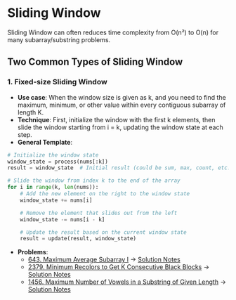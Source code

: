 # Sliding Window

Sliding Window can often reduces time complexity from O(n²) to O(n) for many subarray/substring problems.


## Two Common Types of Sliding Window

### 1. Fixed-size Sliding Window

- **Use case**: When the window size is given as k, and you need to find the maximum, minimum, or other value within every contiguous subarray of length K.
- **Technique**: First, initialize the window with the first k elements, then slide the window starting from i = k, updating the window state at each step.
- **General Template**:
```python
# Initialize the window state
window_state = process(nums[:k])
result = window_state  # Initial result (could be sum, max, count, etc.)

# Slide the window from index k to the end of the array
for i in range(k, len(nums)):
    # Add the new element on the right to the window state
    window_state += nums[i]

    # Remove the element that slides out from the left
    window_state -= nums[i - k]

    # Update the result based on the current window state
    result = update(result, window_state)
```

- **Problems**:
  - <a href="https://leetcode.com/problems/maximum-average-subarray-i/" target="_blank">643. Maximum Average Subarray I</a> → <a href="./Algorithm/SlidingWindow/problems/643-maximum-average-subarray.md" target="_blank">Solution Notes</a>
  - <a href="https://leetcode.com/problems/minimum-recolors-to-get-k-consecutive-black-blocks/" target="_blank">2379. Minimum Recolors to Get K Consecutive Black Blocks</a> → <a href="./Algorithm/SlidingWindow/problems/2379-minimum-recolors-to-get-k-consecutive-black-blocks.md" target="_blank">Solution Notes</a>
  - <a href="https://leetcode.com/problems/maximum-number-of-vowels-in-a-substring-of-given-length/" target="_blank">1456. Maximum Number of Vowels in a Substring of Given Length</a> → <a href="./Algorithm/SlidingWindow/problems/1456-maximum-number-of-vowels-in-a-substring-of-given-length.md" target="_blank">Solution Notes</a>
